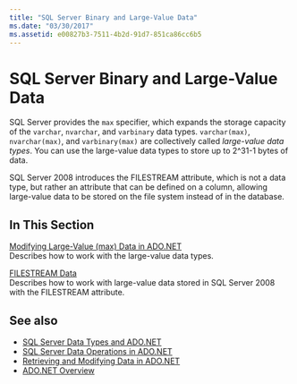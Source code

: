 ```yaml
---
title: "SQL Server Binary and Large-Value Data"
ms.date: "03/30/2017"
ms.assetid: e00827b3-7511-4b2d-91d7-851ca86cc6b5
---
```

# SQL Server Binary and Large-Value Data
SQL Server provides the `max` specifier, which expands the storage capacity of the `varchar`, `nvarchar`, and `varbinary` data types. `varchar(max)`, `nvarchar(max)`, and `varbinary(max)` are collectively called *large-value data types*. You can use the large-value data types to store up to 2^31-1 bytes of data.  
  
 SQL Server 2008 introduces the FILESTREAM attribute, which is not a data type, but rather an attribute that can be defined on a column, allowing large-value data to be stored on the file system instead of in the database.  
  
## In This Section  
 [Modifying Large-Value (max) Data in ADO.NET](modifying-large-value-max-data.md)  
 Describes how to work with the large-value data types.  
  
 [FILESTREAM Data](filestream-data.md)  
 Describes how to work with large-value data stored in SQL Server 2008 with the FILESTREAM attribute.  
  
## See also

- [SQL Server Data Types and ADO.NET](sql-server-data-types.md)
- [SQL Server Data Operations in ADO.NET](sql-server-data-operations.md)
- [Retrieving and Modifying Data in ADO.NET](../retrieving-and-modifying-data.md)
- [ADO.NET Overview](../ado-net-overview.md)
